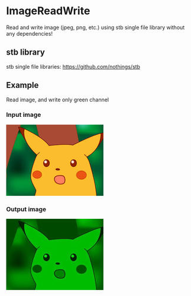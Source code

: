 # ImageReadWrite
Read and write image (jpeg, png, etc.) using stb single file library without any dependencies!

## stb library
stb single file libraries: https://github.com/nothings/stb

## Example

Read image, and write only green channel

### Input image
![main screen](img/pickachu.jpeg)


### Output image
![main screen](img/output.jpg)
